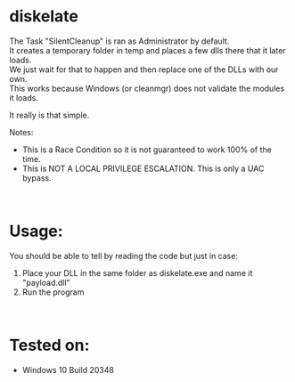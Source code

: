 # diskelate

The Task "SilentCleanup" is ran as Administrator by default. \
It creates a temporary folder in temp and places a few dlls there that it later loads. \
We just wait for that to happen and then replace one of the DLLs with our own. \
This works because Windows (or cleanmgr) does not validate the modules it loads.

It really is that simple.

Notes:
- This is a Race Condition so it is not guaranteed to work 100% of the time.
- This is NOT A LOCAL PRIVILEGE ESCALATION. This is only a UAC bypass.
<br>


# Usage:
You should be able to tell by reading the code but just in case:
1. Place your DLL in the same folder as diskelate.exe and name it "payload.dll"
2. Run the program
<br>

# Tested on:
- Windows 10 Build 20348
